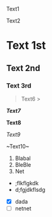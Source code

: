Text1

Text2
# Text 1st

## Text 2nd ##

### Text 3rd

> Text6 >

***Text7***

**Text8**

*Text9*

~Text10~

1. Blabal
2. BleBle
  1. Net
* ;flkflgkdk
* d;fgjdkflsdg
- [x] dada
- [ ] netnet 
